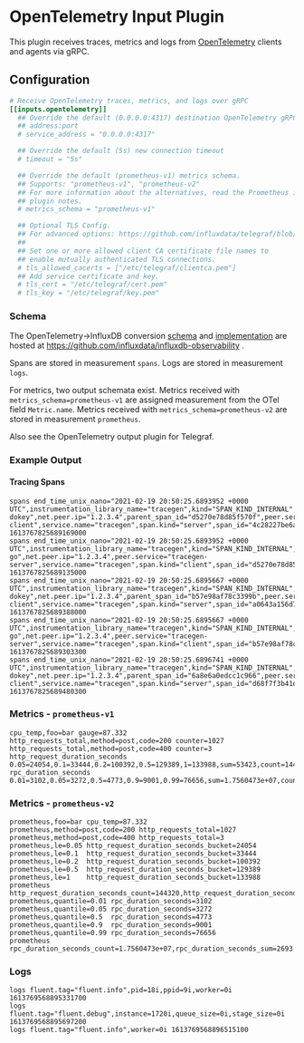# OpenTelemetry Input Plugin

This plugin receives traces, metrics and logs from [OpenTelemetry](https://opentelemetry.io) clients and agents via gRPC.

## Configuration

```toml @sample.conf
# Receive OpenTelemetry traces, metrics, and logs over gRPC
[[inputs.opentelemetry]]
  ## Override the default (0.0.0.0:4317) destination OpenTelemetry gRPC service
  ## address:port
  # service_address = "0.0.0.0:4317"

  ## Override the default (5s) new connection timeout
  # timeout = "5s"

  ## Override the default (prometheus-v1) metrics schema.
  ## Supports: "prometheus-v1", "prometheus-v2"
  ## For more information about the alternatives, read the Prometheus input
  ## plugin notes.
  # metrics_schema = "prometheus-v1"

  ## Optional TLS Config.
  ## For advanced options: https://github.com/influxdata/telegraf/blob/v1.18.3/docs/TLS.md
  ##
  ## Set one or more allowed client CA certificate file names to
  ## enable mutually authenticated TLS connections.
  # tls_allowed_cacerts = ["/etc/telegraf/clientca.pem"]
  ## Add service certificate and key.
  # tls_cert = "/etc/telegraf/cert.pem"
  # tls_key = "/etc/telegraf/key.pem"
```

### Schema

The OpenTelemetry->InfluxDB conversion [schema](https://github.com/influxdata/influxdb-observability/blob/main/docs/index.md)
and [implementation](https://github.com/influxdata/influxdb-observability/tree/main/otel2influx)
are hosted at <https://github.com/influxdata/influxdb-observability> .

Spans are stored in measurement `spans`.
Logs are stored in measurement `logs`.

For metrics, two output schemata exist.
Metrics received with `metrics_schema=prometheus-v1` are assigned measurement from the OTel field `Metric.name`.
Metrics received with `metrics_schema=prometheus-v2` are stored in measurement `prometheus`.

Also see the OpenTelemetry output plugin for Telegraf.

### Example Output

#### Tracing Spans

```text
spans end_time_unix_nano="2021-02-19 20:50:25.6893952 +0000 UTC",instrumentation_library_name="tracegen",kind="SPAN_KIND_INTERNAL",name="okey-dokey",net.peer.ip="1.2.3.4",parent_span_id="d5270e78d85f570f",peer.service="tracegen-client",service.name="tracegen",span.kind="server",span_id="4c28227be6a010e1",status_code="STATUS_CODE_OK",trace_id="7d4854815225332c9834e6dbf85b9380" 1613767825689169000
spans end_time_unix_nano="2021-02-19 20:50:25.6893952 +0000 UTC",instrumentation_library_name="tracegen",kind="SPAN_KIND_INTERNAL",name="lets-go",net.peer.ip="1.2.3.4",peer.service="tracegen-server",service.name="tracegen",span.kind="client",span_id="d5270e78d85f570f",status_code="STATUS_CODE_OK",trace_id="7d4854815225332c9834e6dbf85b9380" 1613767825689135000
spans end_time_unix_nano="2021-02-19 20:50:25.6895667 +0000 UTC",instrumentation_library_name="tracegen",kind="SPAN_KIND_INTERNAL",name="okey-dokey",net.peer.ip="1.2.3.4",parent_span_id="b57e98af78c3399b",peer.service="tracegen-client",service.name="tracegen",span.kind="server",span_id="a0643a156d7f9f7f",status_code="STATUS_CODE_OK",trace_id="fd6b8bb5965e726c94978c644962cdc8" 1613767825689388000
spans end_time_unix_nano="2021-02-19 20:50:25.6895667 +0000 UTC",instrumentation_library_name="tracegen",kind="SPAN_KIND_INTERNAL",name="lets-go",net.peer.ip="1.2.3.4",peer.service="tracegen-server",service.name="tracegen",span.kind="client",span_id="b57e98af78c3399b",status_code="STATUS_CODE_OK",trace_id="fd6b8bb5965e726c94978c644962cdc8" 1613767825689303300
spans end_time_unix_nano="2021-02-19 20:50:25.6896741 +0000 UTC",instrumentation_library_name="tracegen",kind="SPAN_KIND_INTERNAL",name="okey-dokey",net.peer.ip="1.2.3.4",parent_span_id="6a8e6a0edcc1c966",peer.service="tracegen-client",service.name="tracegen",span.kind="server",span_id="d68f7f3b41eb8075",status_code="STATUS_CODE_OK",trace_id="651dadde186b7834c52b13a28fc27bea" 1613767825689480300
```

### Metrics - `prometheus-v1`

```shell
cpu_temp,foo=bar gauge=87.332
http_requests_total,method=post,code=200 counter=1027
http_requests_total,method=post,code=400 counter=3
http_request_duration_seconds 0.05=24054,0.1=33444,0.2=100392,0.5=129389,1=133988,sum=53423,count=144320
rpc_duration_seconds 0.01=3102,0.05=3272,0.5=4773,0.9=9001,0.99=76656,sum=1.7560473e+07,count=2693
```

### Metrics - `prometheus-v2`

```shell
prometheus,foo=bar cpu_temp=87.332
prometheus,method=post,code=200 http_requests_total=1027
prometheus,method=post,code=400 http_requests_total=3
prometheus,le=0.05 http_request_duration_seconds_bucket=24054
prometheus,le=0.1  http_request_duration_seconds_bucket=33444
prometheus,le=0.2  http_request_duration_seconds_bucket=100392
prometheus,le=0.5  http_request_duration_seconds_bucket=129389
prometheus,le=1    http_request_duration_seconds_bucket=133988
prometheus         http_request_duration_seconds_count=144320,http_request_duration_seconds_sum=53423
prometheus,quantile=0.01 rpc_duration_seconds=3102
prometheus,quantile=0.05 rpc_duration_seconds=3272
prometheus,quantile=0.5  rpc_duration_seconds=4773
prometheus,quantile=0.9  rpc_duration_seconds=9001
prometheus,quantile=0.99 rpc_duration_seconds=76656
prometheus               rpc_duration_seconds_count=1.7560473e+07,rpc_duration_seconds_sum=2693
```

### Logs

```text
logs fluent.tag="fluent.info",pid=18i,ppid=9i,worker=0i 1613769568895331700
logs fluent.tag="fluent.debug",instance=1720i,queue_size=0i,stage_size=0i 1613769568895697200
logs fluent.tag="fluent.info",worker=0i 1613769568896515100
```
